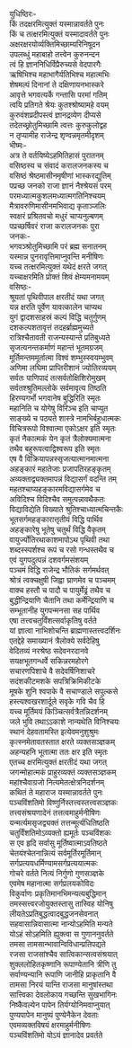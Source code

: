 युधिष्ठिरः-   
किं तदक्षरमित्युक्तं यस्मान्नावर्तते पुनः  
किं च तत्क्षरमित्युक्तं यस्मादावर्तते पुनः  
अक्षरक्षरयोर्व्यक्तिमिच्छाम्यरिनिषूदन  
उपलब्धुं महाबाहो तत्त्वेन कुरुनन्दन  
त्वं हि ज्ञाननिधिर्विप्रैरुच्यसे वेदपारगैः  
ऋषिभिश्च महाभागैर्यतिभिश्च महात्मभिः  
शेषमल्पं दिनानां ते दक्षिणायनभास्करे  
आवृत्ते भगवत्यर्के गन्तासि परमां गतिम्  
त्वयि प्रतिगते श्रेयः कुतश्श्रोष्यामहे वयम्  
कुरुवंशप्रदीपस्त्वं ज्ञानद्रव्येण दीप्यसे  
तदेतच्छ्रोतुमिच्छामि त्वत्तः कुरुकुलोद्वह  
न तृप्यामीह राजेन्द्र शृण्वन्नमृतमीदृशम्  
भीष्मः-   
अत्र ते वर्तयिष्येऽहमितिहासं पुरातनम्  
वसिष्ठस्य च संवादं करालजनकस्य च  
वसिष्ठं श्रेष्ठमासीनमृषीणां भास्करद्युतिम्  
पप्रच्छ जनको राजा ज्ञानं नैश्श्रेयसं परम्  
परमध्यात्मकुशलमध्यात्मगतिनिश्चयम्  
मैत्रावरुणिमासीनमभिवाद्य कृताञ्जलिः  
स्वक्षरं प्रश्रितवचो मधुरं चाप्यनुल्बणम्  
पप्रच्छर्षिवरं राजा करालजनकः पुरा  
जनकः-  
भगवञ्श्रोतुमिच्छामि परं ब्रह्म सनातनम्  
यस्मान्न पुनरावृत्तिमाप्नुवन्ति मनीषिणः  
यच्च तत्क्षरमित्युक्तं यथेदं क्षरते जगत्  
यच्चाक्षरमिति प्रोक्तं शिवं क्षेम्यमनामयम्  
वसिष्ठः-   
श्रूयतां पृथिवीपाल क्षरतीदं यथा जगत्  
यन्न क्षरति पूर्वेण यावत्कालेन चाप्यथ  
युगं द्वादशसाहस्रं कल्पं विद्धि चतुर्गुणम्  
दशकल्पशतावृत्तं तदहर्ब्राह्ममुच्यते  
रात्रिश्चैतावती राजन्यस्यान्ते प्रतिबुध्यते  
सृजत्यनन्तकर्माणं महान्तं भूतमग्रजम्  
मूर्तिमन्तममूर्तात्मा विश्वं शम्भुस्स्वयम्भुवम्  
अणिमा लघिमा प्राप्तिरीशानं ज्योतिरव्ययम्  
सर्वतः पाणिपादं तत्सर्वतोक्षिशिरोमुखम्  
सर्वतश्श्रुतिमल्लोके सर्वमावृत्य तिष्ठति  
हिरण्यगर्भो भगवानेष बुद्धिरिति स्मृतः  
महानिति च योगेषु विरिञ्च इति चाप्युत  
साङ्ख्ये च पठ्यते शास्त्रे नामभिर्बहुधात्मकः  
विचित्ररूपो विश्वात्मा एकोऽक्षर इति स्मृतः  
कृतं नैकात्मकं येन कृतं त्रैलोक्यमात्मना  
तथैव बहुरूपत्वाद्विश्वरूप इति स्मृतः  
एष वै विक्रियापन्नस्सृजत्यात्मानमात्मना  
अहङ्कारं महातेजाः प्रजापतिरहङ्कृतम्  
अव्यक्ताद्व्यक्तमापन्नं विद्यासर्गं वदन्ति तम्  
महतश्चाप्यहङ्कारमविद्यासर्गमेव च  
अविदिश्च विदिश्चैव समुत्पन्नावथैकतः  
विद्याविद्येति विख्याते श्रुतिश्चाध्यात्मचिन्तकैः  
भूतसर्गमहङ्कारात्तृतीयं विद्धि पार्थिव  
अहङ्कारेषु भूतेषु चतुर्थं विद्धि वैकृतम्  
वायुर्ज्योतिरथाकाशमापोऽथ पृथिवी तथा  
शब्दस्स्पर्शश्च रूपं च रसो गन्धस्तथैव च  
एवं युगपदुत्पन्नं दशवर्गमसंशयम्  
पञ्चमं विद्धि राजेन्द्र भौतिकं सर्गमर्थवत्  
श्रोत्रं त्वक्चक्षुषी जिह्वा घ्राणमेव च पञ्चमम्  
वाक्च हस्तौ च पादौ च पायुर्मेढ्रं तथैव च  
बुद्धीन्द्रियाणि चैतानि तथा कर्मेन्द्रियाणि च  
सम्भूतानीह युगपन्मनसा सह पार्थिव  
एषा तत्त्वचतुर्विंशत्सर्वाकृतिषु वर्तते  
यां ज्ञात्वा नाभिशोचन्ति ब्राह्मणास्तत्त्वदर्शिनः  
एतद्देहे समाख्यानं त्रैलोक्ये सर्वदेहिषु  
वेदितव्यं नरश्रेष्ठ सदेवनरदानवे  
सयक्षभूतगन्धर्वे सकिन्नरमहोरगे  
सचारणपिशाचे वै सदेवर्षिनिशाचरे  
सदंशकीटमशके सपत्रिक्रिमिकीटके  
मूषके शुनि श्वपाके वै सचाण्डाले सपुल्कसे  
हस्त्यश्वखरशार्दूले सवृके गवि चैव हि  
यच्च मूर्तिमयं किञ्चित्सर्वत्रैतन्निदर्शनम्  
जले भुवि तथाऽऽकाशे नान्यथेति विनिश्चयः  
स्थानं देहवतामस्ति इत्येवमनुशुश्रुमः  
कृत्स्नमेतावतस्तात क्षरते व्यक्तसञ्ज्ञकम्  
अहन्यहनि भूतात्मा ततः क्षर इति स्मृतः  
एतच्च क्षरमित्युक्तं क्षरतीदं यथा जगत्  
जगन्मोहात्मकं प्राहुरव्यक्तं व्यक्तसञ्ज्ञकम्  
महांश्चैवाग्रजो नित्यमेतत्क्षेत्रनिदर्शनम्  
कथितं ते महाराज यस्मान्नावर्तते पुनः  
पञ्चविंशतिमो विष्णुर्निस्तत्त्वस्तत्त्वसञ्ज्ञकः  
तत्त्वसंश्रयणादेनं तत्तत्वमाहुर्मनीषिणः  
यन्मर्त्यमसृजद्व्यक्तं तत्तन्मूर्त्यधितिष्ठति  
चतुर्विंशतिमोऽव्यक्तो ह्यमूर्तः पञ्चविंशकः  
स एव हृदि सर्वासु मूर्तिष्वात्माऽवतिष्ठते  
चेतयंश्चेतनान्नित्यं सर्वमूर्तिरमूर्तिमान्  
सर्गप्रत्ययधर्मिण्यामसर्गप्रत्ययात्मकः  
गोचरे वर्तते नित्यं निर्गुणो गुणसञ्ज्ञके  
एवमेष महानात्मा सर्गप्रलयकोविदः  
विकुर्वाणः प्रकृतिमानभिमन्यत्यबुद्धिमान्  
तमस्सत्त्वरजोयुक्तस्तासु तास्विह योनिषु  
लीयतेऽप्रतिबुद्धत्वादबुद्धजनसेवनात्  
सहवासान्निवासात्मा नान्योऽहमिति मन्यते  
योऽहं सोऽहमिति ह्युक्त्वा स गुणाननुवर्तते  
तमसा तामसान्भावान्विविधान्प्रतिपद्यते  
रजसा राजसांश्चैव सात्विकान्सत्वसंश्रयात्  
शुक्ललोहितकृष्णानि रूपाण्येतानि त्रीणि तु  
सर्वाण्यन्यानि रूपाणि जानीहि प्राकृतानि वै  
तामसा निरयं यान्ति राजसा मानुषांस्तथा  
सात्त्विका देवलोकाय गच्छन्ति सुखभागिनः  
निष्कैवल्येन पापेन तिर्यग्योनिमवाप्नुयात्  
पुण्यपापेन मानुष्यं पुण्येनैकेन देवताः  
एवमव्यक्तविषयं क्षरमाहुर्मनीषिणः  
पञ्चविंशतिमो योऽयं ज्ञानादेव प्रवर्तते   
